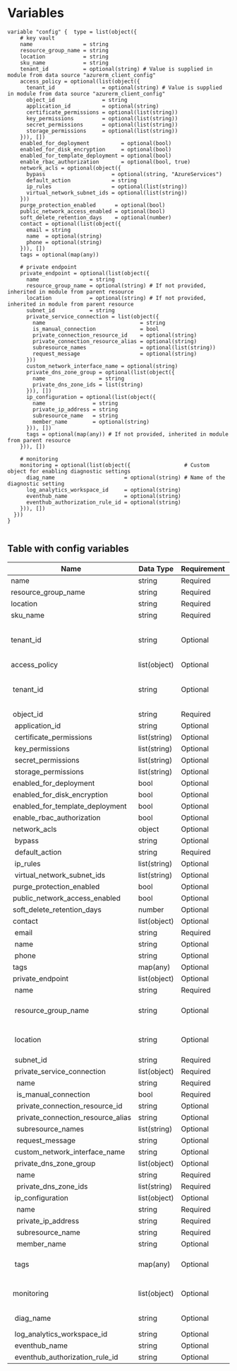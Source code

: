 # Variables

```
variable "config" {  type = list(object({
    # key vault
    name                = string
    resource_group_name = string
    location            = string
    sku_name            = string
    tenant_id           = optional(string) # Value is supplied in module from data source "azurerm_client_config"
    access_policy = optional(list(object({
      tenant_id               = optional(string) # Value is supplied in module from data source "azurerm_client_config"
      object_id               = string
      application_id          = optional(string)
      certificate_permissions = optional(list(string))
      key_permissions         = optional(list(string))
      secret_permissions      = optional(list(string))
      storage_permissions     = optional(list(string))
    })), [])
    enabled_for_deployment          = optional(bool)
    enabled_for_disk_encryption     = optional(bool)
    enabled_for_template_deployment = optional(bool)
    enable_rbac_authorization       = optional(bool, true)
    network_acls = optional(object({
      bypass                     = optional(string, "AzureServices")
      default_action             = string
      ip_rules                   = optional(list(string))
      virtual_network_subnet_ids = optional(list(string))
    }))
    purge_protection_enabled      = optional(bool)
    public_network_access_enabled = optional(bool)
    soft_delete_retention_days    = optional(number)
    contact = optional(list(object({
      email = string
      name  = optional(string)
      phone = optional(string)
    })), [])
    tags = optional(map(any))

    # private endpoint
    private_endpoint = optional(list(object({
      name                = string
      resource_group_name = optional(string) # If not provided, inherited in module from parent resource
      location            = optional(string) # If not provided, inherited in module from parent resource
      subnet_id           = string
      private_service_connection = list(object({
        name                              = string
        is_manual_connection              = bool
        private_connection_resource_id    = optional(string)
        private_connection_resource_alias = optional(string)
        subresource_names                 = optional(list(string))
        request_message                   = optional(string)
      }))
      custom_network_interface_name = optional(string)
      private_dns_zone_group = optional(list(object({
        name                 = string
        private_dns_zone_ids = list(string)
      })), [])
      ip_configuration = optional(list(object({
        name               = string
        private_ip_address = string
        subresource_name   = string
        member_name        = optional(string)
      })), [])
      tags = optional(map(any)) # If not provided, inherited in module from parent resource
    })), [])

    # monitoring
    monitoring = optional(list(object({                 # Custom object for enabling diagnostic settings
      diag_name                      = optional(string) # Name of the diagnostic setting
      log_analytics_workspace_id     = optional(string)
      eventhub_name                  = optional(string)
      eventhub_authorization_rule_id = optional(string)
    })), [])
  }))
}


```


## Table with config variables

| Name | Data Type | Requirement | Default Value | Comment |
| ------- | --------- | ----------- | ------------- | ------- |
|name | string | Required |  |  |
|resource_group_name | string | Required |  |  |
|location | string | Required |  |  |
|sku_name | string | Required |  |  |
|tenant_id | string | Optional |  |  Value is supplied in module from data source "azurerm_client_config" |
|access_policy | list(object) | Optional | [] |  |
|&nbsp;tenant_id | string | Optional |  |  Value is supplied in module from data source "azurerm_client_config" |
|&nbsp;object_id | string | Required |  |  |
|&nbsp;&nbsp;application_id | string | Optional |  |  |
|&nbsp;&nbsp;certificate_permissions | list(string) | Optional |  |  |
|&nbsp;&nbsp;key_permissions | list(string) | Optional |  |  |
|&nbsp;&nbsp;secret_permissions | list(string) | Optional |  |  |
|&nbsp;&nbsp;storage_permissions | list(string) | Optional |  |  |
|&nbsp;enabled_for_deployment | bool | Optional |  |  |
|&nbsp;enabled_for_disk_encryption | bool | Optional |  |  |
|&nbsp;enabled_for_template_deployment | bool | Optional |  |  |
|&nbsp;enable_rbac_authorization | bool | Optional |  true |  |
|&nbsp;network_acls | object | Optional |  |  |
|&nbsp;&nbsp;bypass | string | Optional |  "AzureServices" |  |
|&nbsp;&nbsp;default_action | string | Required |  |  |
|&nbsp;&nbsp;ip_rules | list(string) | Optional |  |  |
|&nbsp;&nbsp;virtual_network_subnet_ids | list(string) | Optional |  |  |
|&nbsp;purge_protection_enabled | bool | Optional |  |  |
|&nbsp;public_network_access_enabled | bool | Optional |  |  |
|&nbsp;soft_delete_retention_days | number | Optional |  |  |
|&nbsp;contact | list(object) | Optional | [] |  |
|&nbsp;&nbsp;email | string | Required |  |  |
|&nbsp;&nbsp;name | string | Optional |  |  |
|&nbsp;&nbsp;phone | string | Optional |  |  |
|&nbsp;tags | map(any) | Optional |  |  |
|&nbsp;private_endpoint | list(object) | Optional | [] |  |
|&nbsp;&nbsp;name | string | Required |  |  |
|&nbsp;&nbsp;resource_group_name | string | Optional |  |  If not provided, inherited in module from parent resource |
|&nbsp;&nbsp;location | string | Optional |  |  If not provided, inherited in module from parent resource |
|&nbsp;&nbsp;subnet_id | string | Required |  |  |
|&nbsp;&nbsp;private_service_connection | list(object) | Required |  |  |
|&nbsp;&nbsp;&nbsp;name | string | Required |  |  |
|&nbsp;&nbsp;&nbsp;is_manual_connection | bool | Required |  |  |
|&nbsp;&nbsp;&nbsp;private_connection_resource_id | string | Optional |  |  |
|&nbsp;&nbsp;&nbsp;private_connection_resource_alias | string | Optional |  |  |
|&nbsp;&nbsp;&nbsp;subresource_names | list(string) | Optional |  |  |
|&nbsp;&nbsp;&nbsp;request_message | string | Optional |  |  |
|&nbsp;&nbsp;custom_network_interface_name | string | Optional |  |  |
|&nbsp;&nbsp;private_dns_zone_group | list(object) | Optional | [] |  |
|&nbsp;&nbsp;&nbsp;name | string | Required |  |  |
|&nbsp;&nbsp;&nbsp;private_dns_zone_ids | list(string) | Required |  |  |
|&nbsp;&nbsp;ip_configuration | list(object) | Optional | [] |  |
|&nbsp;&nbsp;&nbsp;name | string | Required |  |  |
|&nbsp;&nbsp;&nbsp;private_ip_address | string | Required |  |  |
|&nbsp;&nbsp;&nbsp;subresource_name | string | Required |  |  |
|&nbsp;&nbsp;&nbsp;member_name | string | Optional |  |  |
|&nbsp;&nbsp;tags | map(any) | Optional |  |  If not provided, inherited in module from parent resource |
|&nbsp;monitoring | list(object) | Optional | [] |  Custom object for enabling diagnostic settings |
|&nbsp;&nbsp;diag_name | string | Optional |  |  Name of the diagnostic setting |
|&nbsp;&nbsp;log_analytics_workspace_id | string | Optional |  |  |
|&nbsp;&nbsp;eventhub_name | string | Optional |  |  |
|&nbsp;&nbsp;eventhub_authorization_rule_id | string | Optional |  |  |


